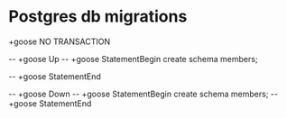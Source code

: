 # Postgres db migrations
+goose NO TRANSACTION

-- +goose Up
-- +goose StatementBegin
create schema members;

-- +goose StatementEnd


-- +goose Down
-- +goose StatementBegin
create schema members;
-- +goose StatementEnd